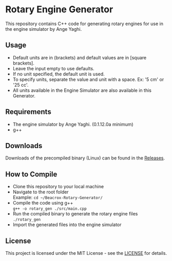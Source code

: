 # Rotary Engine Generator  
This repository contains C++ code for generating rotary engines for use in the engine simulator by Ange Yaghi.  
## Usage  
- Default units are in (brackets) and default values are in [square brackets].  
- Leave the input empty to use defaults.  
- If no unit specified, the default unit is used.  
- To specify units, separate the value and unit with a space. Ex: '5 cm' or '25 cc'.  
- All units available in the Engine Simulator are also available in this Generator.  
## Requirements   
- The engine simulator by Ange Yaghi. (0.1.12.0a minimum)
- g++
## Downloads  
Downloads of the precompiled binary (Linux) can be found in the [Releases](https://github.com/StanTheAwesomeMan/Beacrox-Rotary-Generator/releases).  
## How to Compile 
- Clone this repository to your local machine  
- Navigate to the root folder  
Example: ```cd ~/Beacrox-Rotary-Generator/```  
- Compile the code using g++  
```g++ -o rotary_gen ./src/main.cpp```   
- Run the compiled binary to generate the rotary engine files  
```./rotary_gen```  
- Import the generated files into the engine simulator  
## License  
This project is licensed under the MIT License - see the [LICENSE](https://github.com/StanTheAwesomeMan/Beacrox-Rotary-Generator/blob/master/LICENSE) for details.  
